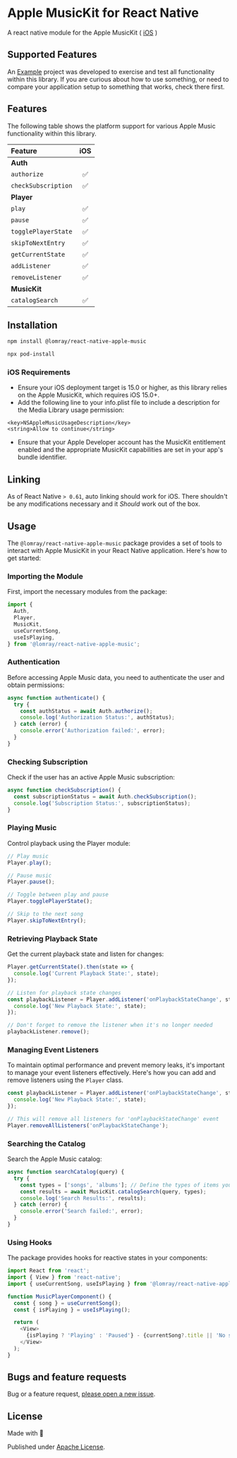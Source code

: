 # Apple MusicKit for React Native

A react native module for the Apple MusicKit ( [iOS](https://developer.apple.com/musickit/) )

## Supported Features

An [Example](./example) project was developed to exercise and test all functionality within this library. If you are curious about how to use something, or need to compare your application setup to something that works, check there first.

## Features

The following table shows the platform support for various Apple Music functionality within this library.

| Feature                      | iOS |
| :--------------------------- | :-: |
| **Auth**           |
| `authorize`                  | ✅  |
| `checkSubscription`          | ✅  |
| **Player**                   |
| `play`                       | ✅  |
| `pause`                      | ✅  |
| `togglePlayerState`          | ✅  |
| `skipToNextEntry`            | ✅  |
| `getCurrentState`            | ✅  |
| `addListener`                | ✅  |
| `removeListener`             | ✅  |
| **MusicKit**                 |
| `catalogSearch`              | ✅  |

## Installation

```sh
npm install @lomray/react-native-apple-music
```
```sh
npx pod-install
```

### iOS Requirements
- Ensure your iOS deployment target is 15.0 or higher, as this library relies on the Apple MusicKit, which requires iOS 15.0+.
- Add the following line to your info.plist file to include a description for the Media Library usage permission:
```
<key>NSAppleMusicUsageDescription</key>
<string>Allow to continue</string>
```
- Ensure that your Apple Developer account has the MusicKit entitlement enabled and the appropriate MusicKit capabilities are set in your app's bundle identifier.

## Linking

As of React Native `> 0.61`, auto linking should work for iOS. There shouldn't be any modifications necessary and it _Should_ work out of the box.

## Usage
The `@lomray/react-native-apple-music` package provides a set of tools to interact with Apple MusicKit in your React Native application. Here's how to get started:
### Importing the Module
First, import the necessary modules from the package:
```javascript
import {
  Auth,
  Player,
  MusicKit,
  useCurrentSong,
  useIsPlaying,
} from '@lomray/react-native-apple-music';
```

### Authentication
Before accessing Apple Music data, you need to authenticate the user and obtain permissions:

```javascript
async function authenticate() {
  try {
    const authStatus = await Auth.authorize();
    console.log('Authorization Status:', authStatus);
  } catch (error) {
    console.error('Authorization failed:', error);
  }
}
```

### Checking Subscription
Check if the user has an active Apple Music subscription:

```javascript
async function checkSubscription() {
  const subscriptionStatus = await Auth.checkSubscription();
  console.log('Subscription Status:', subscriptionStatus);
}
```

### Playing Music
Control playback using the Player module:

```javascript
// Play music
Player.play();

// Pause music
Player.pause();

// Toggle between play and pause
Player.togglePlayerState();

// Skip to the next song
Player.skipToNextEntry();
```

### Retrieving Playback State
Get the current playback state and listen for changes:

```javascript
Player.getCurrentState().then(state => {
  console.log('Current Playback State:', state);
});

// Listen for playback state changes
const playbackListener = Player.addListener('onPlaybackStateChange', state => {
  console.log('New Playback State:', state);
});

// Don't forget to remove the listener when it's no longer needed
playbackListener.remove();
```

### Managing Event Listeners
To maintain optimal performance and prevent memory leaks, it's important to manage your event listeners effectively. Here's how you can add and remove listeners using the `Player` class.
```javascript
const playbackListener = Player.addListener('onPlaybackStateChange', state => {
  console.log('New Playback State:', state);
});
```
```javascript
// This will remove all listeners for 'onPlaybackStateChange' event
Player.removeAllListeners('onPlaybackStateChange');
```


### Searching the Catalog
Search the Apple Music catalog:

```javascript
async function searchCatalog(query) {
  try {
    const types = ['songs', 'albums']; // Define the types of items you're searching for
    const results = await MusicKit.catalogSearch(query, types);
    console.log('Search Results:', results);
  } catch (error) {
    console.error('Search failed:', error);
  }
}
```

### Using Hooks
The package provides hooks for reactive states in your components:

```javascript
import React from 'react';
import { View } from 'react-native';
import { useCurrentSong, useIsPlaying } from '@lomray/react-native-apple-music';

function MusicPlayerComponent() {
  const { song } = useCurrentSong();
  const { isPlaying } = useIsPlaying();

  return (
    <View>
      {isPlaying ? 'Playing' : 'Paused'} - {currentSong?.title || 'No song playing'}
    </View>
  );
}
```

## Bugs and feature requests

Bug or a feature request, [please open a new issue](https://github.com/Lomray-Software/react-native-apple-music/issues/new).

## License
Made with 💚

Published under [Apache License](./LICENSE).
